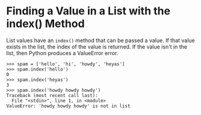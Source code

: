 # Finding a Value in a List with the index() Method

List values have an `index()` method that can be passed a value. If that value exists in the list, the index of the value is returned. If the value isn't in the list, then Python produces a ValueError error.

```
>>> spam = ['hello', 'hi', 'howdy', 'heyas']
>>> spam.index('hello')
0
>>> spam.index('heyas')
3
>>> spam.index('howdy howdy howdy')
Traceback (most recent call last):
  File "<stdin>", line 1, in <module>
ValueError: 'howdy howdy howdy' is not in list
```
